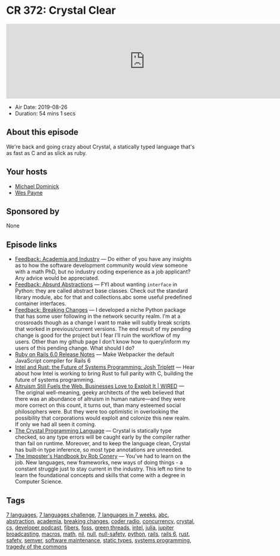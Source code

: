 # CR 372: Crystal Clear

<iframe src="https://player.fireside.fm/v2/MLf2ZzhC+dqF_m9vS?theme=dark" width="740" height="200" frameborder="0" scrolling="no"></iframe>

* Air Date: 2019-08-26
* Duration: 54 mins 1 secs

## About this episode

We're back and going crazy about Crystal, a statically typed language that's as fast as C and as slick as ruby.

## Your hosts
* [Michael Dominick](https://coder.show/hosts/michael)
* [Wes Payne](https://coder.show/hosts/wespayne)

## Sponsored by

None



## Episode links

  * [Feedback: Academia and Industry](https://slexy.org/view/s207igrpde "Feedback: Academia and Industry") — Do either of you have any insights as to how the software development community would view someone with a math PhD, but no industry coding experience as a job applicant? Any advice would be appreciated. 
  * [Feedback: Absurd Abstractions](https://www.reddit.com/r/CoderRadio/comments/ct01ux/absurd_abstractions_coder_radio_371/ "Feedback: Absurd Abstractions") — FYI about wanting `interface` in Python: they are called abstract base classes. Check out the standard library module, abc for that and collections.abc some useful predefined container interfaces. 
  * [Feedback: Breaking Changes](https://slexy.org/view/s21lBcB8Op "Feedback: Breaking Changes") — I developed a niche Python package that has some user following in the network security realm. I’m at a crossroads though as a change I want to make will subtly break scripts that worked in previous/current versions. The end result of my pending change is good for the project but I fear I’ll ruin the workflow of my users. Other than my github page I don’t know how to query/inform my users of this pending change. What should I do?
  * [Ruby on Rails 6.0 Release Notes](https://edgeguides.rubyonrails.org/6_0_release_notes.html "Ruby on Rails 6.0 Release Notes") — Make Webpacker the default JavaScript compiler for Rails 6
  * [Intel and Rust: the Future of Systems Programming: Josh Triplett](https://www.youtube.com/watch?v=l9hM0h6IQDo "Intel and Rust: the Future of Systems Programming: Josh Triplett") — Hear about how Intel is working to bring Rust to full parity with C, building the future of systems programming.
  * [Altruism Still Fuels the Web. Businesses Love to Exploit It | WIRED](https://www.wired.com/story/altruism-open-source-fuels-web-businesses-love-to-exploit-it/ "Altruism Still Fuels the Web. Businesses Love to Exploit It | WIRED") — The original well-meaning, geeky architects of the web believed that there was an abundance of altruism in human nature—and they were more correct on this count, it turns out, than many esteemed social philosophers were. But they were too optimistic in overlooking the possibility that corporations would exploit and colonize this new realm. If only we had all seen it coming.
  * [The Crystal Programming Language](https://crystal-lang.org/ "The Crystal Programming Language") — Crystal is statically type checked, so any type errors will be caught early by the compiler rather than fail on runtime. Moreover, and to keep the language clean, Crystal has built-in type inference, so most type annotations are unneeded. 
  * [The Imposter's Handbook by Rob Conery](https://www.goodreads.com/book/show/31572054-the-imposter-s-handbook "The Imposter's Handbook by Rob Conery") — You've had to learn on the job. New languages, new frameworks, new ways of doing things - a constant struggle just to stay current in the industry. This left no time to learn the foundational concepts and skills that come with a degree in Computer Science.



## Tags

[7 languages](https://coder.show/tags/7%20languages), [7 languages challenge](https://coder.show/tags/7%20languages%20challenge), [7 languages in 7 weeks](https://coder.show/tags/7%20languages%20in%207%20weeks), [abc](https://coder.show/tags/abc), [abstraction](https://coder.show/tags/abstraction), [academia](https://coder.show/tags/academia), [breaking changes](https://coder.show/tags/breaking%20changes), [coder radio](https://coder.show/tags/coder%20radio), [concurrency](https://coder.show/tags/concurrency), [crystal](https://coder.show/tags/crystal), [cs](https://coder.show/tags/cs), [developer podcast](https://coder.show/tags/developer%20podcast), [fibers](https://coder.show/tags/fibers), [foss](https://coder.show/tags/foss), [green threads](https://coder.show/tags/green%20threads), [intel](https://coder.show/tags/intel), [julia](https://coder.show/tags/julia), [jupiter broadcasting](https://coder.show/tags/jupiter%20broadcasting), [macros](https://coder.show/tags/macros), [math](https://coder.show/tags/math), [nil](https://coder.show/tags/nil), [null](https://coder.show/tags/null), [null-safety](https://coder.show/tags/null-safety), [python](https://coder.show/tags/python), [rails](https://coder.show/tags/rails), [rails 6](https://coder.show/tags/rails%206), [rust](https://coder.show/tags/rust), [safety](https://coder.show/tags/safety), [semver](https://coder.show/tags/semver), [software maintenance](https://coder.show/tags/software%20maintenance), [static types](https://coder.show/tags/static%20types), [systems programming](https://coder.show/tags/systems%20programming), [tragedy of the commons](https://coder.show/tags/tragedy%20of%20the%20commons)
